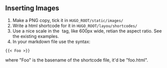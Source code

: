 ## Inserting Images

1. Make a PNG copy, tick it in `HUGO_ROOT/static/images/`
2. Write a html shortcode for it in `HUGO_ROOT/layou/shortcodes/`
3. Use a nice scale in the <img> tag, like 600px wide, retian the aspect ratio. See the existing examples.
4. In your markdown file use the syntax:
```
{{< Foo >}}
```
where "Foo" is the basename of the shortcode file, it'd be "foo.html".
